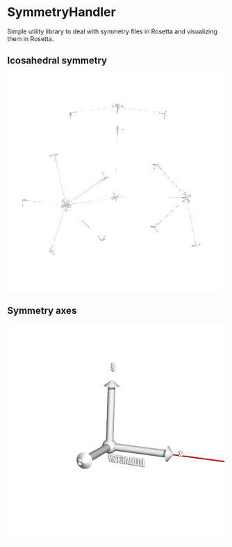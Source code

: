 # SymmetryHandler

Simple utility library to deal with symmetry files in Rosetta and visualizing them in Rosetta.


## Icosahedral symmetry

![Icosahedral symmetry](images/full.png "Icoshadral symmetry")


## Symmetry axes
![Icosahedral symmetry](images/closeup.png "VRT axes")
